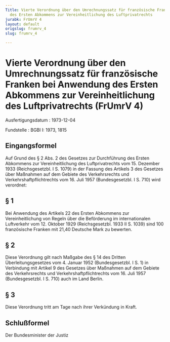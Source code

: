 ```yaml
---
Title: Vierte Verordnung über den Umrechnungssatz für französische Franken bei Anwendung
  des Ersten Abkommens zur Vereinheitlichung des Luftprivatrechts
jurabk: FrUmrV 4
layout: default
origslug: frumrv_4
slug: frumrv_4

---
```


# Vierte Verordnung über den Umrechnungssatz für französische Franken bei Anwendung des Ersten Abkommens zur Vereinheitlichung des Luftprivatrechts (FrUmrV 4)

Ausfertigungsdatum
:   1973-12-04

Fundstelle
:   BGBl I: 1973, 1815



## Eingangsformel

Auf Grund des § 2 Abs. 2 des Gesetzes zur Durchführung des Ersten
Abkommens zur Vereinheitlichung des Luftprivatrechts vom 15. Dezember
1933 (Reichsgesetzbl. I S. 1079) in der Fassung des Artikels 3 des
Gesetzes über Maßnahmen auf dem Gebiete des Verkehrsrechts und
Verkehrshaftpflichtrechts vom 16. Juli 1957 (Bundesgesetzbl. I S. 710)
wird verordnet:


## § 1

Bei Anwendung des Artikels 22 des Ersten Abkommens zur
Vereinheitlichung von Regeln über die Beförderung im internationalen
Luftverkehr vom 12. Oktober 1929 (Reichsgesetzbl. 1933 II S. 1039)
sind 100 französische Franken mit 21,40 Deutsche Mark zu bewerten.


## § 2

Diese Verordnung gilt nach Maßgabe des § 14 des Dritten
Überleitungsgesetzes vom 4. Januar 1952 (Bundesgesetzbl. I S. 1) in
Verbindung mit Artikel 9 des Gesetzes über Maßnahmen auf dem Gebiete
des Verkehrsrechts und Verkehrshaftpflichtrechts vom 16. Juli 1957
(Bundesgesetzbl. I S. 710) auch im Land Berlin.


## § 3

Diese Verordnung tritt am Tage nach ihrer Verkündung in Kraft.


## Schlußformel

Der Bundesminister der Justiz

